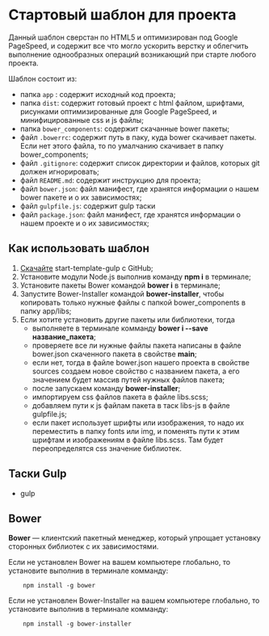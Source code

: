 # Стартовый шаблон для проекта

Данный шаблон сверстан по HTML5 и оптимизирован под Google PageSpeed, и содержит все что могло ускорить верстку и облегчить выполнение однообразных операций возникающий при старте любого проекта.  


Шаблон состоит из: 

* папка `app` :  содержит исходный код проекта;
* папка `dist`:  содержит готовый проект с html файлом, шрифтами, рисунками оптимизированные для Google PageSpeed, и минифицированные css и js файлы;
* папка `bower_components`: содержит скачанные bower пакеты;
* файл `.bowerrc`: содержит путь в паку, куда bower скачивает пакеты. Если нет этого файла, то по умалчанию скачивает в папку bower_components;
* файл `.gitignore`: содержит список директории и файлов, которых git должен игнорировать;
* файл `README.md`: содержит инструкцию для проекта;
* файл `bower.json`: файл манифест, где хранятся информации о нашем bower пакете и о их зависимостях; 
* файл `gulpfile.js`: содержит gulp таски
* файл `package.json`: файл манифест, где хранятся информации о нашем проекте и о их зависимостях; 


## Как использовать шаблон

1. [Скачайте](https://github.com/nurbol-sarsenbayev/start-template-gulp/archive/master.zip) start-template-gulp с GitHub;
2. Установите модули Node.js выполнив команду **npm i** в терминале;
3. Установите пакеты Bower командой **bower i** в терминале;
4. Запустите Bower-Installer командой **bower-installer**, чтобы копировать только нужные файлы с папкой bower_components в папку app/libs; 
5. Если хотите установить другие пакеты или библиотеки, тогда 
    * выполняете в терминале комманду **bower i --save название_пакета**;
    * проверяете все ли нужные файлы пакета написаны в файле bower.json скаченного пакета в свойстве **main**;
    * если нет, тогда в файле bower.json нашего проекта в свойстве sources создаем новое свойство с названием пакета, а его значением будет массив путей нужных файлов пакета; 
    * после запускаем команду **bower-installer**;
    * импортируем css файлов пакета в файле libs.sсss;
    * добавляем пути к js файлам пакета в таск libs-js в файле gulpfile.js;
    * если пакет использует шрифты или изображения, то надо их переместить в папку fonts или img, и поменять пути к этим шрифтам и изображениям в файле libs.sсss. Там будет переопределятся css значение библиотек. 


## Таски Gulp

* gulp

## Bower

**Bower** — клиентский пакетный менеджер, который упрощает установку сторонных библиотек с их зависимостями.  

Если не установлен Bower на вашем компьютере глобально, то установите выполнив в терминале комманду:
```npm
    npm install -g bower
```

Если не установлен Bower-Installer на вашем компьютере глобально, то установите выполнив в терминале комманду:
```npm
    npm install -g bower-installer
```
